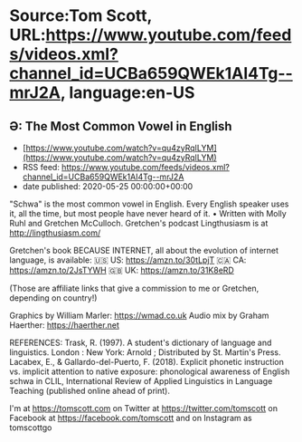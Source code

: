 # Source:Tom Scott, URL:https://www.youtube.com/feeds/videos.xml?channel_id=UCBa659QWEk1AI4Tg--mrJ2A, language:en-US

## Ə: The Most Common Vowel in English
 - [https://www.youtube.com/watch?v=qu4zyRqILYM](https://www.youtube.com/watch?v=qu4zyRqILYM)
 - RSS feed: https://www.youtube.com/feeds/videos.xml?channel_id=UCBa659QWEk1AI4Tg--mrJ2A
 - date published: 2020-05-25 00:00:00+00:00

"Schwa" is the most common vowel in English. Every English speaker uses it, all the time, but most people have never heard of it. • Written with Molly Ruhl and Gretchen McCulloch. Gretchen's podcast Lingthusiasm is at http://lingthusiasm.com/

Gretchen's book BECAUSE INTERNET, all about the evolution of internet language, is available:
🇺🇸 US: https://amzn.to/30tLpjT
🇨🇦 CA: https://amzn.to/2JsTYWH
🇬🇧 UK: https://amzn.to/31K8eRD

(Those are affiliate links that give a commission to me or Gretchen, depending on country!)

Graphics by William Marler: https://wmad.co.uk
Audio mix by Graham Haerther: https://haerther.net

REFERENCES:
Trask, R. (1997). A student's dictionary of language and linguistics. London : New York: Arnold ; Distributed by St. Martin's Press.
Lacabex, E., & Gallardo-del-Puerto, F. (2018). Explicit phonetic instruction vs. implicit attention to native exposure: phonological awareness of English schwa in CLIL, International Review of Applied Linguistics in Language Teaching (published online ahead of print).

I'm at https://tomscott.com
on Twitter at https://twitter.com/tomscott
on Facebook at https://facebook.com/tomscott
and on Instagram as tomscottgo

